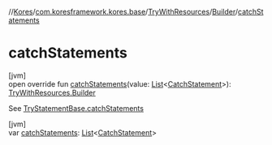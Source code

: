 //[Kores](../../../../index.md)/[com.koresframework.kores.base](../../index.md)/[TryWithResources](../index.md)/[Builder](index.md)/[catchStatements](catch-statements.md)

# catchStatements

[jvm]\
open override fun [catchStatements](catch-statements.md)(value: [List](https://kotlinlang.org/api/latest/jvm/stdlib/kotlin.collections/-list/index.html)<[CatchStatement](../../-catch-statement/index.md)>): [TryWithResources.Builder](index.md)

See [TryStatementBase.catchStatements](../../-try-statement-base/catch-statements.md)

[jvm]\
var [catchStatements](catch-statements.md): [List](https://kotlinlang.org/api/latest/jvm/stdlib/kotlin.collections/-list/index.html)<[CatchStatement](../../-catch-statement/index.md)>

